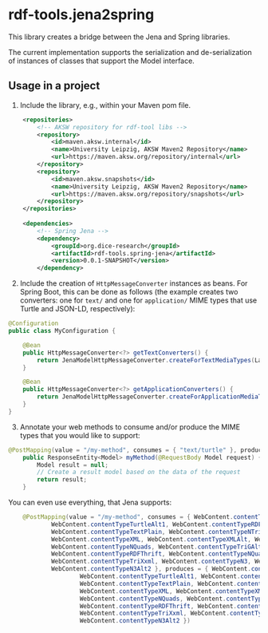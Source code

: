 # rdf-tools.jena2spring

This library creates a bridge between the Jena and Spring libraries.

The current implementation supports the serialization and de-serialization of instances of classes that support the Model interface.

## Usage in a project

1. Include the library, e.g., within your Maven pom file.
```xml
    <repositories>
        <!-- AKSW repository for rdf-tool libs -->
        <repository>
            <id>maven.aksw.internal</id>
            <name>University Leipzig, AKSW Maven2 Repository</name>
            <url>https://maven.aksw.org/repository/internal</url>
        </repository>
        <repository>
            <id>maven.aksw.snapshots</id>
            <name>University Leipzig, AKSW Maven2 Repository</name>
            <url>https://maven.aksw.org/repository/snapshots</url>
        </repository>
    </repositories>
    
    <dependencies>
        <!-- Spring Jena -->
        <dependency>
            <groupId>org.dice-research</groupId>
            <artifactId>rdf-tools.spring-jena</artifactId>
            <version>0.0.1-SNAPSHOT</version>
        </dependency>
```
2. Include the creation of `HttpMessageConverter` instances as beans. For Spring Boot, this can be done as follows (the example creates two converters: one for `text/` and one for `application/` MIME types that use Turtle and JSON-LD, respectively):
```java
@Configuration
public class MyConfiguration {

    @Bean
    public HttpMessageConverter<?> getTextConverters() {
        return JenaModelHttpMessageConverter.createForTextMediaTypes(Lang.TURTLE);
    }

    @Bean
    public HttpMessageConverter<?> getApplicationConverters() {
        return JenaModelHttpMessageConverter.createForApplicationMediaTypes(Lang.JSONLD);
    }
}
```
3. Annotate your web methods to consume and/or produce the MIME types that you would like to support:
```java
@PostMapping(value = "/my-method", consumes = { "text/turtle" }, produces = { "text/turtle" })
    public ResponseEntity<Model> myMethod(@RequestBody Model request) {
        Model result = null;
        // Create a result model based on the data of the request
        return result;
    }
```
You can even use everything, that Jena supports:
```java
    @PostMapping(value = "/my-method", consumes = { WebContent.contentTypeJSONLD, WebContent.contentTypeTurtle,
            WebContent.contentTypeTurtleAlt1, WebContent.contentTypeRDFXML, WebContent.contentTypeRDFJSON,
            WebContent.contentTypeTextPlain, WebContent.contentTypeNTriples, WebContent.contentTypeNTriplesAlt,
            WebContent.contentTypeXML, WebContent.contentTypeXMLAlt, WebContent.contentTypeTriG,
            WebContent.contentTypeNQuads, WebContent.contentTypeTriGAlt1, WebContent.contentTypeRDFProto,
            WebContent.contentTypeRDFThrift, WebContent.contentTypeNQuadsAlt1, WebContent.contentTypeTriX,
            WebContent.contentTypeTriXxml, WebContent.contentTypeN3, WebContent.contentTypeN3Alt1,
            WebContent.contentTypeN3Alt2 }, produces = { WebContent.contentTypeJSONLD, WebContent.contentTypeTurtle,
                    WebContent.contentTypeTurtleAlt1, WebContent.contentTypeRDFXML, WebContent.contentTypeRDFJSON,
                    WebContent.contentTypeTextPlain, WebContent.contentTypeNTriples, WebContent.contentTypeNTriplesAlt,
                    WebContent.contentTypeXML, WebContent.contentTypeXMLAlt, WebContent.contentTypeTriG,
                    WebContent.contentTypeNQuads, WebContent.contentTypeTriGAlt1, WebContent.contentTypeRDFProto,
                    WebContent.contentTypeRDFThrift, WebContent.contentTypeNQuadsAlt1, WebContent.contentTypeTriX,
                    WebContent.contentTypeTriXxml, WebContent.contentTypeN3, WebContent.contentTypeN3Alt1,
                    WebContent.contentTypeN3Alt2 })
```
